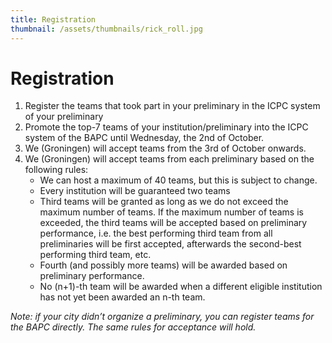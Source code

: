 ```yaml
---
title: Registration
thumbnail: /assets/thumbnails/rick_roll.jpg
---
```


# Registration

1. Register the teams that took part in your preliminary in the ICPC system of your preliminary
2. Promote the top-7 teams of your institution/preliminary into the ICPC system of the BAPC until Wednesday, the 2nd of October.
3. We (Groningen) will accept teams from the 3rd of October onwards.
4. We (Groningen) will accept teams from each preliminary based on the following rules:
   - We can host a maximum of 40 teams, but this is subject to change.
   - Every institution will be guaranteed two teams
   - Third teams will be granted as long as we do not exceed the maximum number of teams. If the maximum number of teams is exceeded, the third teams will be accepted based on preliminary performance, i.e. the best performing third team from all preliminaries will be first accepted, afterwards the second-best performing third team, etc.
   - Fourth (and possibly more teams) will be awarded based on preliminary performance.
   - No (n+1)-th team will be awarded when a different eligible institution has not yet been awarded an n-th team.

_Note: if your city didn’t organize a preliminary, you can register teams for the BAPC directly. The same rules for acceptance will hold._
